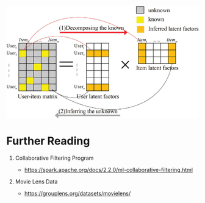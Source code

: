 
![](images/2021-06-12-19-27-18.png)

# Further Reading

1. Collaborative Filtering Program
    - https://spark.apache.org/docs/2.2.0/ml-collaborative-filtering.html

1. Movie Lens Data
    - https://grouplens.org/datasets/movielens/